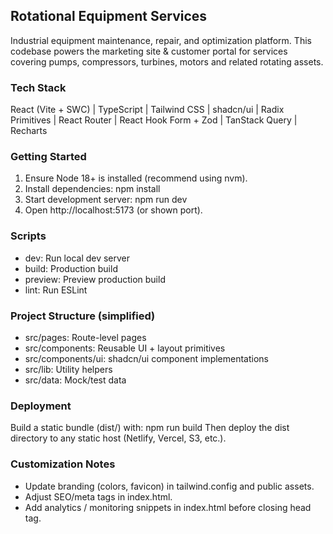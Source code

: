 ## Rotational Equipment Services

Industrial equipment maintenance, repair, and optimization platform. This codebase powers the marketing site & customer portal for services covering pumps, compressors, turbines, motors and related rotating assets.

### Tech Stack
React (Vite + SWC)  | TypeScript | Tailwind CSS | shadcn/ui | Radix Primitives | React Router | React Hook Form + Zod | TanStack Query | Recharts

### Getting Started
1. Ensure Node 18+ is installed (recommend using nvm).
2. Install dependencies:
	npm install
3. Start development server:
	npm run dev
4. Open http://localhost:5173 (or shown port).

### Scripts
- dev: Run local dev server
- build: Production build
- preview: Preview production build
- lint: Run ESLint

### Project Structure (simplified)
- src/pages: Route-level pages
- src/components: Reusable UI + layout primitives
- src/components/ui: shadcn/ui component implementations
- src/lib: Utility helpers
- src/data: Mock/test data

### Deployment
Build a static bundle (dist/) with:
  npm run build
Then deploy the dist directory to any static host (Netlify, Vercel, S3, etc.).

### Customization Notes
- Update branding (colors, favicon) in tailwind.config and public assets.
- Adjust SEO/meta tags in index.html.
- Add analytics / monitoring snippets in index.html before closing head tag.